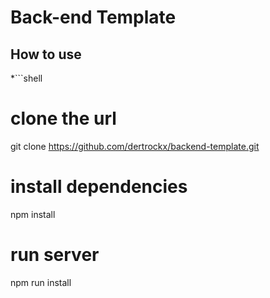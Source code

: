 # Back-end Template

## How to use
*```shell
# clone the url
git clone https://github.com/dertrockx/backend-template.git
# install dependencies
npm install
# run server
npm run install
```